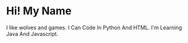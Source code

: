 # Hi! My Name

I like wolves and games.
I Can Code In Python And HTML. 
I'm Learning Java And Javascript.
